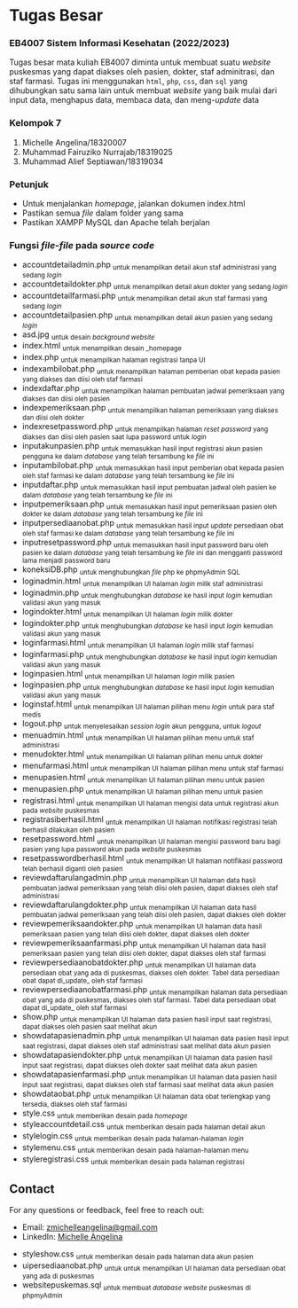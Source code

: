 # Tugas Besar
### EB4007 Sistem Informasi Kesehatan (2022/2023)
Tugas besar mata kuliah EB4007 diminta untuk membuat suatu _website_ puskesmas yang dapat diakses oleh pasien, dokter, staf adminitrasi, dan staf farmasi. Tugas ini menggunakan `html`, `php`, `css`, dan `sql` yang dihubungkan satu sama lain untuk membuat _website_ yang baik mulai dari input data, menghapus data, membaca data, dan meng-_update_ data

### Kelompok 7
1. Michelle Angelina/18320007
2. Muhammad Fairuziko Nurrajab/18319025
3. Muhammad Alief Septiawan/18319034

### Petunjuk
* Untuk menjalankan _homepage_, jalankan dokumen index.html
* Pastikan semua _file_ dalam folder yang sama
* Pastikan XAMPP MySQL dan Apache telah berjalan

### Fungsi _file-file_ pada _source code_
+ accountdetailadmin.php 
<sub> untuk menampilkan detail akun staf administrasi yang sedang _login_ </sub>
+ accountdetaildokter.php
<sub> untuk menampilkan detail akun dokter yang sedang _login_ </sub>
+ accountdetailfarmasi.php
<sub> untuk menampilkan detail akun staf farmasi yang sedang _login_ </sub>
+ accountdetailpasien.php
<sub> untuk menampilkan detail akun pasien yang sedang _login_ </sub>
+ asd.jpg
<sub> untuk desain _background website_ </sub>
+ index.html
<sub> untuk menampilkan desain _homepage </sub>
+ index.php
<sub> untuk menampilkan halaman registrasi tanpa UI </sub>
+ indexambilobat.php
<sub> untuk menampilkan halaman pemberian obat kepada pasien yang diakses dan diisi oleh staf farmasi </sub>
+ indexdaftar.php
<sub> untuk menampilkan halaman pembuatan jadwal pemeriksaan yang diakses dan diisi oleh pasien </sub>
+ indexpemeriksaan.php
<sub> untuk menampilkan halaman pemeriksaan yang diakses dan diisi oleh dokter </sub>
+ indexresetpassword.php
<sub> untuk menampilkan halaman _reset password_ yang diakses dan diisi oleh pasien saat lupa password untuk _login_ </sub>
+ inputakunpasien.php
<sub> untuk memasukkan hasil input registrasi akun pasien pengguna ke dalam _database_ yang telah tersambung ke _file_ ini </sub>
+ inputambilobat.php
<sub> untuk memasukkan hasil input pemberian obat kepada pasien oleh staf farmasi ke dalam _database_ yang telah tersambung ke _file_ ini </sub>
+ inputdaftar.php
<sub> untuk memasukkan hasil input pembuatan jadwal oleh pasien ke dalam _database_ yang telah tersambung ke _file_ ini </sub>
+ inputpemeriksaan.php
<sub> untuk memasukkan hasil input pemeriksaan pasien oleh dokter ke dalam _database_ yang telah tersambung ke _file_ ini </sub>
+ inputpersediaanobat.php
<sub> untuk memasukkan hasil input _update_ persediaan obat oleh staf farmasi ke dalam _database_ yang telah tersambung ke _file_ ini </sub>
+ inputresetpassword.php
<sub> untuk memasukkan hasil input password baru oleh pasien ke dalam _database_ yang telah tersambung ke _file_ ini dan mengganti password lama menjadi password baru </sub>
+ koneksiDB.php
<sub> untuk menghubungkan _file_ php ke phpmyAdmin SQL </sub>
+ loginadmin.html
<sub> untuk menampilkan UI halaman _login_ milik staf administrasi </sub>
+ loginadmin.php
<sub> untuk menghubungkan _database_ ke hasil input _login_ kemudian validasi akun yang masuk </sub>
+ logindokter.html
<sub> untuk menampilkan UI halaman _login_ milik dokter </sub>
+ logindokter.php
<sub> untuk menghubungkan _database_ ke hasil input _login_ kemudian validasi akun yang masuk </sub>
+ loginfarmasi.html
<sub> untuk menampilkan UI halaman _login_ milik staf farmasi </sub>
+ loginfarmasi.php
<sub> untuk menghubungkan _database_ ke hasil input _login_ kemudian validasi akun yang masuk </sub>
+ loginpasien.html
<sub> untuk menampilkan UI halaman _login_ milik pasien </sub>
+ loginpasien.php
<sub> untuk menghubungkan _database_ ke hasil input _login_ kemudian validasi akun yang masuk </sub>
+ loginstaf.html
<sub> untuk menampilkan UI halaman pilihan menu _login_ untuk para staf medis </sub>
+ logout.php
<sub> untuk menyelesaikan _session login_ akun pengguna, untuk _logout_ </sub>
+ menuadmin.html
<sub> untuk menampilkan UI halaman pilihan menu untuk staf administrasi </sub>
+ menudokter.html
<sub> untuk menampilkan UI halaman pilihan menu untuk dokter </sub>
+ menufarmasi.html
<sub> untuk menampilkan UI halaman pilihan menu untuk staf farmasi </sub>
+ menupasien.html
<sub> untuk menampilkan UI halaman pilihan menu untuk pasien </sub>
+ menupasien.php
<sub> untuk menampilkan UI halaman pilihan menu untuk pasien </sub>
+ registrasi.html
<sub> untuk menampilkan UI halaman mengisi data untuk registrasi akun pada _website_ puskesmas </sub>
+ registrasiberhasil.html
<sub> untuk menampilkan UI halaman notifikasi registrasi telah berhasil dilakukan oleh pasien </sub>
+ resetpassword.html
<sub> untuk menampilkan UI halaman mengisi password baru bagi pasien yang lupa password akun pada _website_ puskesmas </sub>
+ resetpasswordberhasil.html
<sub> untuk menampilkan UI halaman notifikasi password telah berhasil diganti oleh pasien </sub>
+ reviewdaftarulangadmin.php
<sub> untuk menampilkan UI halaman data hasil pembuatan jadwal pemeriksaan yang telah diisi oleh pasien, dapat diakses oleh staf administrasi </sub>
+ reviewdaftarulangdokter.php
<sub> untuk menampilkan UI halaman data hasil pembuatan jadwal pemeriksaan yang telah diisi oleh pasien, dapat diakses oleh dokter </sub>
+ reviewpemeriksaandokter.php
<sub> untuk menampilkan UI halaman data hasil pemeriksaan pasien yang telah diisi oleh dokter, dapat diakses oleh dokter </sub>
+ reviewpemeriksaanfarmasi.php
<sub> untuk menampilkan UI halaman data hasil pemeriksaan pasien yang telah diisi oleh dokter, dapat diakses oleh staf farmasi </sub>
+ reviewpersediaanobatdokter.php
<sub> untuk menampilkan UI halaman data persediaan obat yang ada di puskesmas, diakses oleh dokter. Tabel data persediaan obat dapat di_update_ oleh staf farmasi </sub>
+ reviewpersediaanobatfarmasi.php
<sub> untuk menampilkan halaman data persediaan obat yang ada di puskesmas, diakses oleh staf farmasi. Tabel data persediaan obat dapat di_update_ oleh staf farmasi </sub>
+ show.php
<sub> untuk menampilkan UI halaman data pasien hasil input saat registrasi, dapat diakses oleh pasien saat melihat akun </sub>
+ showdatapasienadmin.php
<sub> untuk menampilkan UI halaman data pasien hasil input saat registrasi, dapat diakses oleh staf administrasi saat melihat data akun pasien </sub>
+ showdatapasiendokter.php
<sub> untuk menampilkan UI halaman data pasien hasil input saat registrasi, dapat diakses oleh dokter saat melihat data akun pasien </sub>
+ showdatapasienfarmasi.php
<sub> untuk menampilkan UI halaman data pasien hasil input saat registrasi, dapat diakses oleh staf farmasi saat melihat data akun pasien </sub>
+ showdataobat.php
<sub> untuk menampilkan UI halaman data obat terlengkap yang tersedia, diakses oleh staf farmasi </sub>
+ style.css
<sub> untuk memberikan desain pada _homepage_ </sub>
+ styleaccountdetail.css
<sub> untuk memberikan desain pada halaman detail akun </sub>
+ stylelogin.css
<sub> untuk memberikan desain pada halaman-halaman _login_ </sub>
+ stylemenu.css
<sub> untuk memberikan desain pada halaman-halaman menu </sub>
+ styleregistrasi.css
<sub> untuk memberikan desain pada halaman registrasi </sub>

## Contact

For any questions or feedback, feel free to reach out:
- Email: [zmichelleangelina@gmail.com](zmichelleangelina@gmail.com)
- LinkedIn: [Michelle Angelina](https://www.linkedin.com/in/mchelleangelina/)
+ styleshow.css
<sub> untuk memberikan desain pada halaman data akun pasien </sub>
+ uipersediaanobat.php
<sub> untuk untuk menampilkan UI halaman data persediaan obat yang ada di puskesmas </sub>
+ websitepuskemas.sql
<sub> untuk membuat _database website_ puskesmas di phpmyAdmin </sub>
